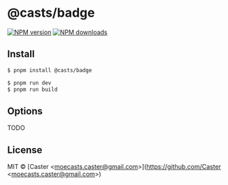 # @casts/badge

[![NPM version](https://img.shields.io/npm/v/@casts/badge.svg?style=flat)](https://npmjs.org/package/@casts/badge)
[![NPM downloads](http://img.shields.io/npm/dm/@casts/badge.svg?style=flat)](https://npmjs.org/package/@casts/badge)

## Install

```bash
$ pnpm install @casts/badge
```

```bash
$ pnpm run dev
$ pnpm run build
```

## Options

TODO

## License

MIT © [Caster &lt;moecasts.caster@gmail.com&gt;](https://github.com/Caster &lt;moecasts.caster@gmail.com&gt;)
